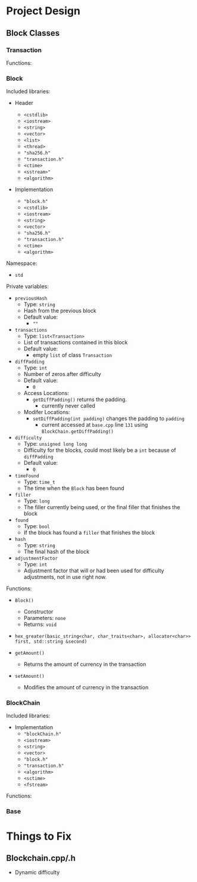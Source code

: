 # Project Design

## Block Classes

### Transaction

Functions:

### Block
Included libraries:
- Header
  - `<cstdlib>`
  - `<iostream>`
  - `<string>`
  - `<vector>`
  - `<list>`
  - `<thread>`
  - `"sha256.h"`
  - `"transaction.h"`
  - `<ctime>`
  - `<sstream>"`
  - `<algorithm>`


- Implementation
  - `"block.h"`
  - `<cstdlib>`
  - `<iostream>`
  - `<string>`
  - `<vector>`
  - `"sha256.h"`
  - `"transaction.h"`
  - `<ctime>`
  - `<algorithm>`
  
Namespace:
- `std`

Private variables:

- `previousHash`
  - Type: `string`
  - Hash from the previous block
  - Default value:
    - `""`
- `transactions`
  - Type: `list<Transaction>`
  - List of transactions contained in this block
  - Default value:
    - empty `list` of class `Transaction`
- `diffPadding`
  - Type: `int`
  - Number of zeros after difficulty
  - Default value:
    - `0`
  - Access Locations:
    - `getDiffPadding()` returns the padding.
      - currently never called
  - Modifer Locations:
    - `setDiffPadding(int padding)` changes the padding to `padding`
      - current accessed at `base.cpp` line `131` using `BlockChain.getDiffPadding()` 
- `difficulty`
  - Type: `unsigned long long`
  - Difficulty for the blocks, could most likely be a `int` because of `diffPadding`
  - Default value:
    - `0`
- `timeFound`
  - Type: `time_t`
  - The time when the `Block` has been found
- `filler`
  - Type: `long`
  - The filler currently being used, or the final filler that finishes the block
- `found`
  - Type: `bool`
  - If the block has found a `filler` that finishes the block
- `hash`
  - Type: `string`
  - The final hash of the block
- `adjustmentFactor`
  - Type: `int`
  - Adjustment factor that will or had been used for difficulty adjustments, not in use right now.

Functions:

- `Block()`
  - Constructor
  - Parameters: `none`
  - Returns: `void`
 - `hex_greater(basic_string<char, char_traits<char>, allocator<char>> first, std::string &second)` 


- `getAmount()`
  - Returns the amount of currency in the transaction
- `setAmount()`
  - Modifies the amount of currency in the transaction

### BlockChain
Included libraries:
- Implementation
  - `"blockChain.h"`
  - `<iostream>`
  - `<string>`
  - `<vector>`
  - `"block.h"`
  - `"transaction.h"`
  - `<algorithm>`
  - `<sctime>`
  - `<fstream>`

Functions:

### Base

# Things to Fix

## Blockchain.cpp/.h
- Dynamic difficulty
